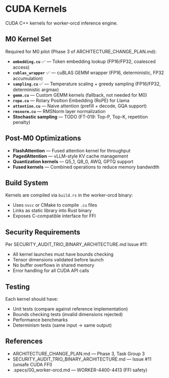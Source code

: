 # CUDA Kernels

CUDA C++ kernels for worker-orcd inference engine.

## M0 Kernel Set

Required for M0 pilot (Phase 3 of ARCHITECTURE_CHANGE_PLAN.md):

- **`embedding.cu`** ✅ — Token embedding lookup (FP16/FP32, coalesced access)
- **`cublas_wrapper`** ✅ — cuBLAS GEMM wrapper (FP16, deterministic, FP32 accumulation)
- **`sampling.cu`** ✅ — Temperature scaling + greedy sampling (FP16/FP32, deterministic argmax)
- **`gemm.cu`** — Custom GEMM kernels (fallback, not needed for M0)
- **`rope.cu`** — Rotary Position Embedding (RoPE) for Llama
- **`attention.cu`** — Naive attention (prefill + decode, GQA support)
- **`rmsnorm.cu`** — RMSNorm layer normalization
- **Stochastic sampling** — TODO (FT-019: Top-P, Top-K, repetition penalty)

## Post-M0 Optimizations

- **FlashAttention** — Fused attention kernel for throughput
- **PagedAttention** — vLLM-style KV cache management
- **Quantization kernels** — Q5_1, Q8_0, AWQ, GPTQ support
- **Fused kernels** — Combined operations to reduce memory bandwidth

## Build System

Kernels are compiled via `build.rs` in the worker-orcd binary:
- Uses `nvcc` or CMake to compile `.cu` files
- Links as static library into Rust binary
- Exposes C-compatible interface for FFI

## Security Requirements

Per SECURITY_AUDIT_TRIO_BINARY_ARCHITECTURE.md Issue #11:
- All kernel launches must have bounds checking
- Tensor dimensions validated before launch
- No buffer overflows in shared memory
- Error handling for all CUDA API calls

## Testing

Each kernel should have:
- Unit tests (compare against reference implementation)
- Bounds checking tests (invalid dimensions rejected)
- Performance benchmarks
- Determinism tests (same input → same output)

## References

- ARCHITECTURE_CHANGE_PLAN.md — Phase 3, Task Group 3
- SECURITY_AUDIT_TRIO_BINARY_ARCHITECTURE.md — Issue #11 (unsafe CUDA FFI)
- .specs/00_worker-orcd.md — WORKER-4400-4413 (FFI safety)
